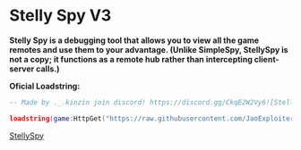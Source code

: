 # Stelly Spy V3 #
**Stelly Spy is a debugging tool that allows you to view all the game remotes and use them to your advantage. (Unlike SimpleSpy, StellySpy is not a copy; it functions as a remote hub rather than intercepting client-server calls.)**


**Oficial Loadstring:**
```lua
-- Made by ._.kinzin join discord! https://discord.gg/CkqE2W2Vy6![StellySpy Neon](https://github.com/user-attachments/assets/324ebb14-9ab8-47d2-bb0c-e6fd7afa7411)

loadstring(game:HttpGet("https://raw.githubusercontent.com/JaoExploiter/StellySpyV3/refs/heads/main/StellySpyV3.txt"))()
```
[StellySpy](https://github.com/user-attachments/assets/f37e1ce6-aea9-4c59-9233-978aa79d9f96)



